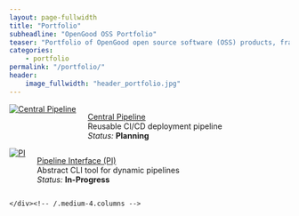 ```yaml
---
layout: page-fullwidth
title: "Portfolio"
subheadline: "OpenGood OSS Portfolio"
teaser: "Portfolio of OpenGood open source software (OSS) products, frameworks, and solutions"
categories:
    - portfolio
permalink: "/portfolio/"
header:
    image_fullwidth: "header_portfolio.jpg"
---
```


<div class="row t60">
    <div class="medium-4 columns t30">
        <a href="{{ site.porfolio_url }}/central-pipeline" rel="noopener noreferrer" target="_blank">
            <img src="{{ site.urlimg }}portfolio_central_pipeline.jpg" alt="Central Pipeline" title="Central Pipeline"/>
        </a>
        <p>
            <a href="{{ site.porfolio_url }}/central-pipeline" rel="noopener noreferrer" target="_blank">Central Pipeline</a><br/>
            Reusable CI/CD deployment pipeline<br/>
            <em>Status:</em> <strong>Planning</strong>
        </p>
    </div><!-- /.medium-4.columns -->
    <div class="medium-4 columns t30">
        <a href="{{ site.porfolio_url }}/pi" rel="noopener noreferrer" target="_blank">
            <img src="{{ site.urlimg }}portfolio_pi.jpg" alt="PI" title="PI"/>
        </a>
        <p>
            <a href="{{ site.porfolio_url }}/pi" rel="noopener noreferrer" target="_blank">Pipeline Interface (PI)</a><br/>
            Abstract CLI tool for dynamic pipelines<br/>
            <em>Status:</em> <strong>In-Progress</strong>
        </p>
    </div><!-- /.medium-4.columns -->
    <div class="medium-4 columns t30">
        
    </div><!-- /.medium-4.columns -->
</div><!-- /.row -->
